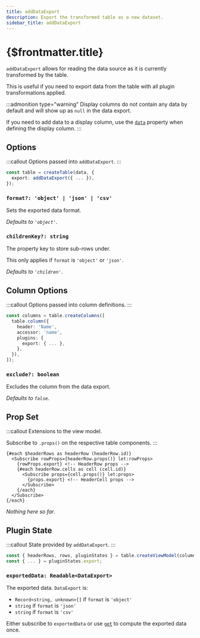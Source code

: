 ```yaml
---
title: addDataExport
description: Export the transformed table as a new dataset.
sidebar_title: addDataExport
---
```


<script>
  import { useHljs } from '$lib/utils/useHljs';
  useHljs('ts');
</script>

# {$frontmatter.title}

`addDataExport` allows for reading the data source as it is currently transformed by the table.

This is useful if you need to export data from the table with all plugin transformations applied.

:::admonition type="warning"
Display columns do not contain any data by default and will show up as `null` in the data export.

If you need to add data to a display column, use the [`data`](../api/create-columns.md#displaydef-data-column-row-state-readable-unknown-unknown) property when defining the display column.
:::

## Options

:::callout
Options passed into `addDataExport`.
:::

```ts {3}
const table = createTable(data, {
  export: addDataExport({ ... }),
});
```

### `format?: 'object' | 'json' | 'csv'`

Sets the exported data format.

_Defaults to `'object'`_.

### `childrenKey?: string`

The property key to store sub-rows under.

This only applies if `format` is `'object'` or `'json'`.

_Defaults to `'children'`_.

## Column Options

:::callout
Options passed into column definitions.
:::

```ts {7}
const columns = table.createColumns([
  table.column({
    header: 'Name',
    accessor: 'name',
    plugins: {
      export: { ... },
    },
  }),
]);
```

### `exclude?: boolean`

Excludes the column from the data export.

_Defaults to `false`_.

## Prop Set

:::callout
Extensions to the view model.

Subscribe to `.props()` on the respective table components.
:::

```svelte
{#each $headerRows as headerRow (headerRow.id)}
  <Subscribe rowProps={headerRow.props()} let:rowProps>
    {rowProps.export} <!-- HeaderRow props -->
    {#each headerRow.cells as cell (cell.id)}
      <Subscribe props={cell.props()} let:props>
        {props.export} <!-- HeaderCell props -->
      </Subscribe>
    {/each}
  </Subscribe>
{/each}
```

_Nothing here so far_.

## Plugin State

:::callout
State provided by `addDataExport`.
:::

```ts {3}
const { headerRows, rows, pluginStates } = table.createViewModel(columns);
const { ... } = pluginStates.export;
```

### `exportedData: Readable<DataExport>`

The exported data. `DataExport` is:

- `Record<string, unknown>[]` if `format` is `'object'`
- `string` if `format` is `'json'`
- `string` if `format` is `'csv'`

Either subscribe to `exportedData` or use [`get`](https://svelte.dev/docs#run-time-svelte-store-get) to compute the exported data once.
